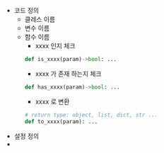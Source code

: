 - 코드 정의
  - 클레스 이름
  - 변수 이름 
  - 함수 이름
    - xxxx 인지 체크
    ```python
    def is_xxxx(param)->bool: ... 
    ```
    - xxxx 가 존재 하는지 체크
    ```python 
    def has_xxxx(param)->bool: ...
    ```
    - xxxx 로 변환
    ```python
    # return type: object, list, dict, str ...
    def to_xxxx(param): ... 
    ```
- 설정 정의
- 